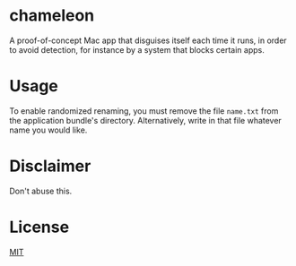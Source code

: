 # chameleon
A proof-of-concept Mac app that disguises itself each time it runs, in order to avoid detection, for instance by a system that blocks certain apps.

# Usage
To enable randomized renaming, you must remove the file `name.txt` from the application bundle's directory. Alternatively, write in that file whatever name you would like.

# Disclaimer
Don't abuse this.

# License
[MIT](LICENSE)
